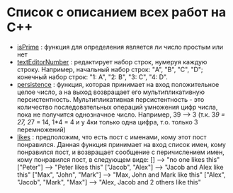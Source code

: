 # Список с описанием всех работ на C++

- [isPrime](https://github.com/GunBladeMan/someCodeForFun/blob/main/C%2B%2B/isPrime.txt) : функция для определения является ли число простым или нет
- [textEditorNumber](https://github.com/GunBladeMan/someCodeForFun/blob/main/C%2B%2B/textEditorNumber.txt) : редактирует набор строк, нумеруя каждую строку. Например, начальный набор строк: "A", "B", "C", "D"; конечный набор строк: "1: A", "2: B", "3: C", "4: D".
- [persistence](https://github.com/GunBladeMan/someCodeForFun/blob/main/C++/persistence.txt) : функция, которая принимает на вход положительное целое число, а на выход возвращает его мультипликативную персистентность. Мультипликативная персистентность - это количество последовательных операций умножения цифр числа, пока не получится однозначное число. Например, 39 --> 3 (т.к. 3*9 = 27, 2*7 = 14, 1*4 = 4 и у 4ки только одна цифра, т.о. только 3 перемножений)
- [likes](https://github.com/GunBladeMan/someCodeForFun/blob/main/C%2B%2B/likes.txt) : предположим, что есть пост с именами, кому этот пост понравился. Данная функция принимает на вход список имен, кому понравился пост, и возвращает сообщение с перичислением имен, кому понравился пост, в следующем виде:
[] --> "no one likes this"
["Peter"] -->  "Peter likes this"
["Jacob", "Alex"] --> "Jacob and Alex like this"
["Max", "John", "Mark"] --> "Max, John and Mark like this"
["Alex", "Jacob", "Mark", "Max"] --> "Alex, Jacob and 2 others like this"
